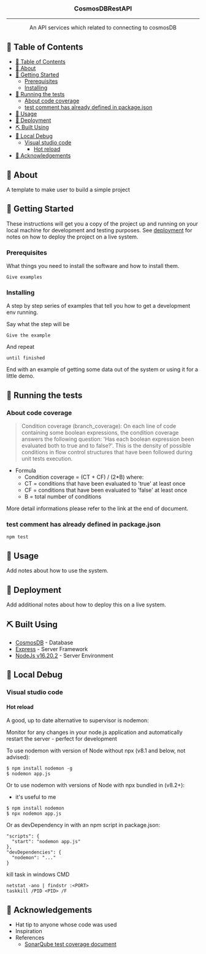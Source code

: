 <h3 align="center">CosmosDBRestAPI</h3>

---

<p align="center"> An API services which related to connecting to cosmosDB
    <br> 
</p>

## 📝 Table of Contents
- [📝 Table of Contents](#-table-of-contents)
- [🧐 About ](#-about-)
- [🏁 Getting Started ](#-getting-started-)
  - [Prerequisites](#prerequisites)
  - [Installing](#installing)
- [🔧 Running the tests ](#-running-the-tests-)
  - [About code coverage](#about-code-coverage)
  - [test comment has already defined in package.json](#test-comment-has-already-defined-in-packagejson)
- [🎈 Usage ](#-usage-)
- [🚀 Deployment ](#-deployment-)
- [⛏️ Built Using ](#️-built-using-)
- [🎉 Local Debug ](#-local-debug-)
  - [Visual studio code](#visual-studio-code)
    - [Hot reload](#hot-reload)
- [🎉 Acknowledgements ](#-acknowledgements-)

## 🧐 About <a name = "about"></a>
A template to make user to build a simple project
## 🏁 Getting Started <a name = "getting_started"></a>
These instructions will get you a copy of the project up and running on your local machine for development and testing purposes. See [deployment](#deployment) for notes on how to deploy the project on a live system.

### Prerequisites
What things you need to install the software and how to install them.

```
Give examples
```

### Installing
A step by step series of examples that tell you how to get a development env running.

Say what the step will be

```
Give the example
```

And repeat

```
until finished
```

End with an example of getting some data out of the system or using it for a little demo.

## 🔧 Running the tests <a name = "tests"></a>

### About code coverage
> Condition coverage (branch_coverage): On each line of code containing some boolean expressions, the condition coverage answers the following question: 'Has each boolean expression been evaluated both to true and to false?'. This is the density of possible conditions in flow control structures that have been followed during unit tests execution.
- Formula
  - Condition coverage = (CT + CF) / (2*B)
where:
  - CT = conditions that have been evaluated to 'true' at least once
  - CF = conditions that have been evaluated to 'false' at least once
  - B = total number of conditions

More detail informations please refer to the link at the end of document.

### test comment has already defined in package.json
```cmd=
npm test
```

## 🎈 Usage <a name="usage"></a>
Add notes about how to use the system.

## 🚀 Deployment <a name = "deployment"></a>
Add additional notes about how to deploy this on a live system.

## ⛏️ Built Using <a name = "built_using"></a>
- [CosmosDB](https://azure.microsoft.com/en-us/products/cosmos-db/) - Database
- [Express](https://expressjs.com/) - Server Framework
- [NodeJs v16.20.2](https://nodejs.org/en/) - Server Environment

## 🎉 Local Debug <a name = "local_debug"></a>

### Visual studio code

#### Hot reload

A good, up to date alternative to supervisor is nodemon:

Monitor for any changes in your node.js application and automatically restart the server - perfect for development

To use nodemon with version of Node without npx (v8.1 and below, not advised):

```bash=
$ npm install nodemon -g
$ nodemon app.js
```

Or to use nodemon with versions of Node with npx bundled in (v8.2+):
- it's useful to me
```bash=
$ npm install nodemon
$ npx nodemon app.js
```

Or as devDependency in with an npm script in package.json:

```script=
"scripts": {
  "start": "nodemon app.js"
},
"devDependencies": {
  "nodemon": "..."
}
```


kill task in windows CMD

```bash=
netstat -ano | findstr :<PORT>
taskkill /PID <PID> /F
```

## 🎉 Acknowledgements <a name = "acknowledgement"></a>
- Hat tip to anyone whose code was used
- Inspiration
- References
  - [SonarQube test coverage document](https://docs.sonarsource.com/sonarqube/latest/user-guide/metric-definitions/)